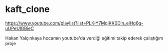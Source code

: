 # kaft_clone

https://www.youtube.com/playlist?list=PLK-Y7MqjKK0Dln_elHg6g-uUPeUlGBieC

Hakan Yalçınkaya hocamın youtube'da verdiği eğitimi takip ederek çalıştığım proje